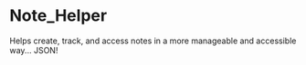 # Note_Helper
Helps create, track, and access notes in a more manageable and accessible way... JSON! 
